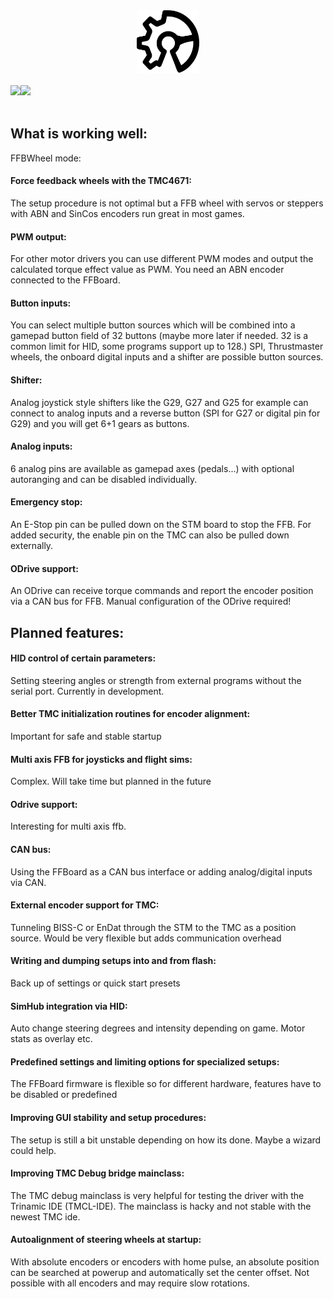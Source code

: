 <div align="center">
    <a href="https://github.com/Ultrawipf/OpenFFBoard">
        <img width="100" height="100" src="img/ffboard_logo.svg">
    </a>
	<br>
	<br>
	<div style="display: flex;">
		<a href="https://discord.gg/gHtnEcP">
            <img src="https://img.shields.io/discord/704355326291607614">
		</a>
		<a href="https://github.com/Ultrawipf/OpenFFBoard/stargazers">
            <img src="https://img.shields.io/github/stars/Ultrawipf/OpenFFBoard">
		</a>
	</div>
</div>
<br>


## What is working well:
FFBWheel mode:

#### Force feedback wheels with the TMC4671:
The setup procedure is not optimal but a FFB wheel with servos or steppers with ABN and SinCos encoders run great in most games.

#### PWM output:
For other motor drivers you can use different PWM modes and output the calculated torque effect value as PWM. You need an ABN encoder connected to the FFBoard.

#### Button inputs:
You can select multiple button sources which will be combined into a gamepad button field of 32 buttons (maybe more later if needed. 32 is a common limit for HID, some programs support up to 128.)
SPI, Thrustmaster wheels, the onboard digital inputs and a shifter are possible button sources.

#### Shifter:
Analog joystick style shifters like the G29, G27 and G25 for example can connect to analog inputs and a reverse button (SPI for G27 or digital pin for G29) and you will get 6+1 gears as buttons.

#### Analog inputs:
6 analog pins are available as gamepad axes (pedals...) with optional autoranging and can be disabled individually.

#### Emergency stop:
An E-Stop pin can be pulled down on the STM board to stop the FFB.
For added security, the enable pin on the TMC can also be pulled down externally.

#### ODrive support:
An ODrive can receive torque commands and report the encoder position via a CAN bus for FFB.
Manual configuration of the ODrive required!


## Planned features:

#### HID control of certain parameters:
Setting steering angles or strength from external programs without the serial port.
Currently in development.

#### Better TMC initialization routines for encoder alignment:
Important for safe and stable startup

#### Multi axis FFB for joysticks and flight sims:
Complex. Will take time but planned in the future

#### Odrive support:
Interesting for multi axis ffb.

#### CAN bus:
Using the FFBoard as a CAN bus interface or adding analog/digital inputs via CAN.

#### External encoder support for TMC:
Tunneling BISS-C or EnDat through the STM to the TMC as a position source. Would be very flexible but adds communication overhead

#### Writing and dumping setups into and from flash:
Back up of settings or quick start presets

#### SimHub integration via HID:
Auto change steering degrees and intensity depending on game. Motor stats as overlay etc.

#### Predefined settings and limiting options for specialized setups:
The FFBoard firmware is flexible so for different hardware, features have to be disabled or predefined

#### Improving GUI stability and setup procedures:
The setup is still a bit unstable depending on how its done. Maybe a wizard could help.

#### Improving TMC Debug bridge mainclass:
The TMC debug mainclass is very helpful for testing the driver with the Trinamic IDE (TMCL-IDE). The mainclass is hacky and not stable with the newest TMC ide.

#### Autoalignment of steering wheels at startup:
With absolute encoders or encoders with home pulse, an absolute position can be searched at powerup and automatically set the center offset. Not possible with all encoders and may require slow rotations.